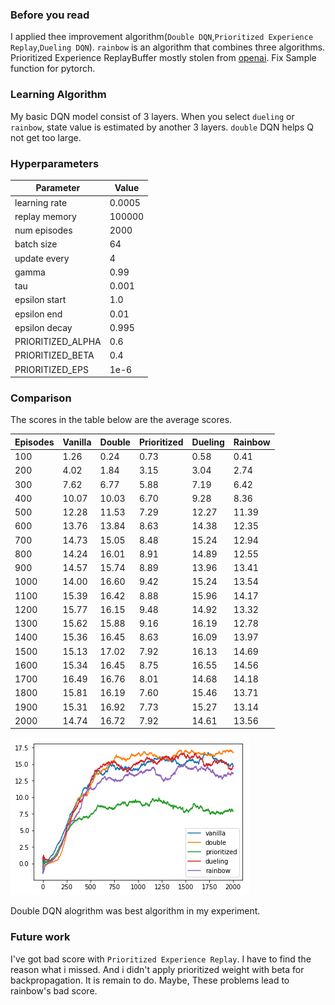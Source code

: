 ### Before you read

I applied thee improvement algorithm(`Double DQN`,`Prioritized Experience Replay`,`Dueling DQN`). 
`rainbow` is an algorithm that combines three algorithms. Prioritized Experience ReplayBuffer mostly stolen from [openai](https://github.com/openai/baselines/blob/master/baselines/deepq/replay_buffer.py). Fix Sample function for pytorch.

### Learning Algorithm

My basic DQN model consist of 3 layers. When you select `dueling` or `rainbow`, state value is estimated by another 3 layers.
`double` DQN helps Q not get too large. 

### Hyperparameters
Parameter | Value
--- | ---
learning rate | 0.0005
replay memory | 100000
num episodes | 2000
batch size | 64
update every | 4
gamma | 0.99
tau | 0.001
epsilon start | 1.0
epsilon end | 0.01
epsilon decay | 0.995
PRIORITIZED_ALPHA | 0.6
PRIORITIZED_BETA | 0.4
PRIORITIZED_EPS | 1e-6

### Comparison

The scores in the table below are the average scores.

Episodes | Vanilla | Double | Prioritized | Dueling | Rainbow
--- | --- | --- | --- | --- | --- |
100 | 1.26 | 0.24 | 0.73 | 0.58 | 0.41
200 | 4.02 | 1.84 | 3.15 | 3.04 | 2.74
300 | 7.62 | 6.77 | 5.88 | 7.19 | 6.42
400 | 10.07 | 10.03 | 6.70 | 9.28 | 8.36
500 | 12.28 | 11.53 | 7.29 | 12.27 | 11.39
600 | 13.76 | 13.84 | 8.63 | 14.38 | 12.35
700 | 14.73 | 15.05 | 8.48 | 15.24 | 12.94
800 | 14.24 | 16.01 | 8.91 | 14.89 | 12.55
900 | 14.57 | 15.74 | 8.89 | 13.96 | 13.41
1000 | 14.00 | 16.60 | 9.42 | 15.24 | 13.54
1100 | 15.39 | 16.42 | 8.88 | 15.96 | 14.17
1200 | 15.77 | 16.15 | 9.48 | 14.92 | 13.32
1300 | 15.62 | 15.88 | 9.16 | 16.19 | 12.78
1400 | 15.36 | 16.45 | 8.63 | 16.09 | 13.97
1500 | 15.13 | 17.02 | 7.92 | 16.13 | 14.69
1600 | 15.34 | 16.45 | 8.75 | 16.55 | 14.56
1700 | 16.49 | 16.76 | 8.01 | 14.68 | 14.18
1800 | 15.81 | 16.19 | 7.60 | 15.46 | 13.71
1900 | 15.31 | 16.92 | 7.73 | 15.27 | 13.14
2000 | 14.74 | 16.72 | 7.92 | 14.61 | 13.56

![Comparison](report/comparison.png)

Double DQN alogrithm was best algorithm in my experiment. 

### Future work

I've got bad score with `Prioritized Experience Replay`. I have to find the reason what i missed.
And i didn't apply prioritized weight with beta for backpropagation. It is remain to do.
Maybe, These problems lead to rainbow's bad score.
